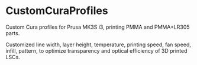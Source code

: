# CustomCuraProfiles

Custom Cura profiles for Prusa MK3S i3, printing PMMA and PMMA+LR305 parts.

Customized line width, layer height, temperature, printing speed, fan speed, infill, pattern, to optimize transparency and optical efficiency of 3D printed LSCs.
